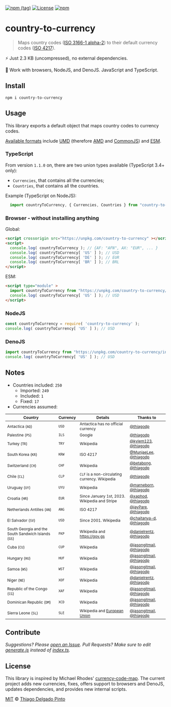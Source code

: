 [![npm (tag)](https://img.shields.io/npm/v/country-to-currency?color=green&label=NPM&style=for-the-badge)](https://github.com/thiagodp/country-to-currency/releases)
[![License](https://img.shields.io/npm/l/country-to-currency.svg?style=for-the-badge&color=green)](https://github.com/thiagodp/country-to-currency/blob/master/LICENSE.txt)
[![npm](https://img.shields.io/npm/dt/country-to-currency?style=for-the-badge&color=green)](https://www.npmjs.com/package/country-to-currency)

# country-to-currency

> Maps country codes ([ISO 3166-1 alpha-2](https://en.wikipedia.org/wiki/ISO_3166-1_alpha-2#Officially_assigned_code_elements)) to their default currency codes ([ISO 4217](https://en.wikipedia.org/wiki/ISO_4217#Active_codes)).

⚡ Just 2.3 KB (uncompressed), no external dependencies.

🎯 Work with browsers, NodeJS, and DenoJS. JavaScript and TypeScript.

## Install

```shell
npm i country-to-currency
```

## Usage

This library exports a default object that maps country codes to currency codes.

[Available formats]() include [UMD](https://github.com/umdjs/umd) (therefore [AMD](https://github.com/amdjs/amdjs-api/wiki/AMD) and [CommonJS](http://wiki.commonjs.org/wiki/CommonJS)) and
[ESM](https://developer.mozilla.org/en-US/docs/Web/JavaScript/Guide/Modules).

### TypeScript

From version `1.1.0` on, there are two union types available (TypeScript 3.4+ only):
- `Currencies`, that contains all the currencies;
- `Countries`, that contains all the countries.

Example (TypeScript on NodeJS):
```typescript
  import countryToCurrency, { Currencies, Countries } from "country-to-currency";
```

### Browser - without installing anything

Global:
```html
<script crossorigin src="https://unpkg.com/country-to-currency" ></script>
<script>
  console.log( countryToCurrency ); // {AF: "AFN", AX: "EUR", ... }
  console.log( countryToCurrency[ 'US' ] ); // USD
  console.log( countryToCurrency[ 'DE' ] ); // EUR
  console.log( countryToCurrency[ 'BR' ] ); // BRL
</script>
```

ESM:
```html
<script type="module" >
  import countryToCurrency from "https://unpkg.com/country-to-currency/index.esm.js";
  console.log( countryToCurrency[ 'US' ] ); // USD
</script>
```

### NodeJS
```js
const countryToCurrency = require( 'country-to-currency' );
console.log( countryToCurrency[ 'US' ] ); // USD
```

### DenoJS

```js
import countryToCurrency from "https://unpkg.com/country-to-currency/index.esm.js";
console.log( countryToCurrency[ 'US' ] ); // USD
```

## Notes

<style>
table {
  font-size: 12px;
}
</style>

- Countries included: `250`
  - Imported: `249`
  - Included: `1`
  - Fixed: `17`
- Currencies assumed:

| Country | Currency | Details | Thanks to |
|---------|----------|---------|-----------|
| Antactica (`AQ`) | `USD` | Antactica has no official currency | [@thiagodp](https://github.com/thiagodp)|
| Palestine (`PS`) | `ILS` | Google | [@thiagodp](https://github.com/thiagodp)|
| Turkey (`TR`) | `TRY` | Wikipedia | [@kylem123](https://github.com/kylem123), [@thiagodp](https://github.com/thiagodp)|
| South Korea (`KR`) | `KRW` | ISO 4217 | [@MunjaeLee](https://github.com/MunjaeLee), [@thiagodp](https://github.com/thiagodp)|
| Switzerland (`CH`) | `CHF` | Wikipedia | [@betabong](https://github.com/betabong), [@thiagodp](https://github.com/thiagodp)|
| Chile (`CL`) | `CLP` | `CLF` is a non-circulating currency. Wikipedia | [@thiagodp](https://github.com/thiagodp)|
| Uruguay (`UY`) | `UYU` | Wikipedia | [@marneborn](https://github.com/marneborn), [@thiagodp](https://github.com/thiagodp)|
| Croatia (`HR`) | `EUR` | Since January 1st, 2023. Wikipedia and Stripe | [@xaphod](https://github.com/xaphod), [@thiagodp](https://github.com/thiagodp)|
| Netherlands Antilles (`AN`) | `ANG` | ISO 4217 | [@jayPare](https://github.com/jayPare), [@thiagodp](https://github.com/thiagodp)|
| El Salvador (`SV`) | `USD` | Since 2001. Wikipedia | [@chaitanya-d](https://github.com/chaitanya-d), [@thiagodp](https://github.com/thiagodp)|
| South Georgia and the South Sandwich Islands (`GS`) | `FKP` | Wikipedia and https://gov.gs | [@danielrentz](https://github.com/danielrentz), [@thiagodp](https://github.com/thiagodp)|
| Cuba (`CU`) | `CUP` | Wikipedia | [@jasongitmail](https://github.com/jasongitmail), [@thiagodp](https://github.com/thiagodp)|
| Hungary (`HU`) | `HUF` | Wikipedia | [@jasongitmail](https://github.com/jasongitmail), [@thiagodp](https://github.com/thiagodp)|
| Samoa (`WS`) | `WST` | Wikipedia | [@jasongitmail](https://github.com/jasongitmail), [@thiagodp](https://github.com/thiagodp)|
| Niger (`NE`) | `XOF` | Wikipedia | [@danielrentz](https://github.com/danielrentz), [@thiagodp](https://github.com/thiagodp)|
| Republic of the Congo (`CG`) | `XAF` | Wikipedia | [@jasongitmail](https://github.com/jasongitmail), [@thiagodp](https://github.com/thiagodp)|
| Dominican Republic (`DM`) | `XCD` | Wikipedia | [@jasongitmail](https://github.com/jasongitmail), [@thiagodp](https://github.com/thiagodp)|
| Sierra Leone (`SL`) | `SLE` | Wikipedia and [European Union](https://publications.europa.eu/code/en/en-5000700.htm#fn*) | [@jasongitmail](https://github.com/jasongitmail), [@thiagodp](https://github.com/thiagodp)|

## Contribute

_Suggestions? Please [open an Issue](https://github.com/thiagodp/country-to-currency/issues/new). Pull Requests? Make sure to edit [generate.js](generate.js) instead of [index.ts](index.ts)._

## License

This library is inspired by Michael Rhodes' [currency-code-map](https://github.com/michaelrhodes/currency-code-map). The current project adds new currencies, fixes, offers support to browsers and DenoJS, updates dependencies, and provides new internal scripts.

[MIT](LICENSE.txt) © [Thiago Delgado Pinto](https://github.com/thiagodp)
